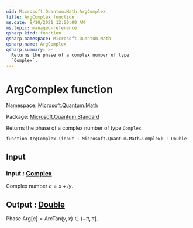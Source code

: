 ```yaml
---
uid: Microsoft.Quantum.Math.ArgComplex
title: ArgComplex function
ms.date: 8/10/2021 12:00:00 AM
ms.topic: managed-reference
qsharp.kind: function
qsharp.namespace: Microsoft.Quantum.Math
qsharp.name: ArgComplex
qsharp.summary: >-
  Returns the phase of a complex number of type
  `Complex`.
---
```


# ArgComplex function

Namespace: [Microsoft.Quantum.Math](xref:Microsoft.Quantum.Math)

Package: [Microsoft.Quantum.Standard](https://nuget.org/packages/Microsoft.Quantum.Standard)


Returns the phase of a complex number of type`Complex`.

```qsharp
function ArgComplex (input : Microsoft.Quantum.Math.Complex) : Double
```


## Input

### input : [Complex](xref:Microsoft.Quantum.Math.Complex)

Complex number $c = x + i y$.



## Output : [Double](xref:microsoft.quantum.qsharp.valueliterals#double-literals)

Phase $\text{Arg}[c] = \text{ArcTan}(y,x) \in (-\pi,\pi]$.
